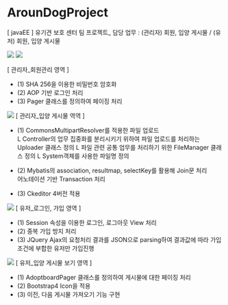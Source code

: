 # ArounDogProject
[ javaEE ] 유기견 보호 센터 팀 프로젝트_ 담당 업무 : (관리자) 회원, 입양 게시물 / (유저) 회원, 입양 게시물 


<img src="https://postfiles.pstatic.net/MjAxOTA1MTJfMjgx/MDAxNTU3NjQ5Mzc3MDE4.xYokvZEzDY1Ev5zcO2Pj233MyVwe5bI8qI8SJs44HoMg.8wjzwANRcqM5dUfSPj6O7S8c-KSnRxVigrdewRtMUrQg.PNG.kwjing93/AROUNDOG_1(0512).png?type=w966">



<img src="https://postfiles.pstatic.net/MjAxOTA1MTJfMTYz/MDAxNTU3NjQ5MTE5NzIy.IBl93laDQZkxduGnXTKP3pwFDC06fIndBSaN1TOJUBcg.AzWnK3EmUG5wECMWKjPotYmguCQ4sRx1_urQ1edc-PEg.PNG.kwjing93/AROUNDOG_2(0512.png?type=w966">

[ 관리자_회원관리 영역 ]
- (1) SHA 256을 이용한 비밀번호 암호화<br/>
- (2) AOP 기반 로그인 처리<br/>
- (3) Pager 클래스를 정의하여 페이징 처리<br/>




<img src="https://postfiles.pstatic.net/MjAxOTA1MTJfMjQg/MDAxNTU3NjQ5MTIyOTQ1.Ct_Q4LHpea3Q6--cI08dr3IYVk6S5hhbqD-lxGi0t9wg.__09gRxwogSkmR2d9QOcN8jlcReolhrRNVG9FtNhJzEg.PNG.kwjing93/AROUNDOG_3-1(0512).png?type=w966">
[ 관리자_입양 게시물 역역 ]

- (1) CommonsMultipartResolver를 적용한 파일 업로드<br/>
   L Controller의 업무 집중화를 분리시키기 위하여 파일 업로드를 처리하는 Uploader 클래스 정의
   L 파일 관련 공통 업무를 처리하기 위한 FileManager 클래스 정의
   L System객체를 사용한 파일명 정의

- (2) Mybatis의 association, resultmap, selectKey를 활용해 Join문 처리<br/>
   어노테이션 기반 Transaction 처리<br/>

- (3) Ckeditor 4버전 적용<br/>




<img src="https://postfiles.pstatic.net/MjAxOTA1MTJfMjI2/MDAxNTU3NjQ5MTI3MTI0.DMlZ4Ad-wGBrAb2RhJmT6OPxZyClMD6Y38DMxRezDjIg.WaRfcxMrYtfvcZeXcZGpqtdgbMa_3nDTXW7i0fCYMy0g.PNG.kwjing93/AROUNDOG_4-1(0512).png?type=w966">
[ 유저_로그인, 가입 영역 ]


- (1) Session 속성을 이용한 로그인, 로그아웃 View 처리
- (2) 중복 가입 방지 처리
- (3) JQuery Ajax의 요청처리 결과를 JSON으로 parsing하여 결과값에 따라 가입조건에 부합한 유저만 가입진행


<img src="https://postfiles.pstatic.net/MjAxOTA1MTJfMTQ5/MDAxNTU3NjQ5MTI5MDM3.nmj8ZEhn4qkUhaBiXcnjHO1HBPKesmWM0weV6VUEL-4g.9tK56QhyWMA1MvTBWs4PtAxbVeLKPTHCRNrzYBl64jwg.PNG.kwjing93/AROUNDOG_5-1(%EC%88%98%EC%A0%95)(0512).png?type=w966">
[ 유저_입양 게시물 보기 영역 ]


- (1) AdoptboardPager 클래스를 정의하여 게시물에 대한 페이징 처리<br/>
- (2) Bootstrap4 Icon을 적용<br/>
- (3) 이전, 다음 게시물 가져오기 기능 구현



